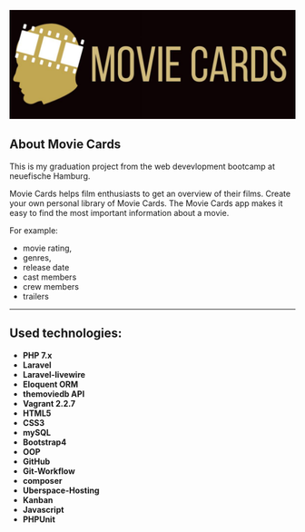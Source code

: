![img](public/assets/img/logo.jpeg)


## About Movie Cards

This is my graduation project from the web devevlopment bootcamp at neuefische Hamburg.

Movie Cards helps film enthusiasts to get an overview of their films. Create your own personal library of Movie Cards. The Movie Cards app makes it easy to find the most important information about a movie. 

For example: 
- movie rating, 
- genres, 
- release date
- cast members
- crew members 
- trailers

---

## Used technologies:

-   **PHP 7.x**
-   **Laravel**
-   **Laravel-livewire**
-   **Eloquent ORM**
-   **themoviedb API**
-   **Vagrant 2.2.7**
-   **HTML5**
-   **CSS3**
-   **mySQL**
-   **Bootstrap4**
-   **OOP**
-   **GitHub**
-   **Git-Workflow**
-   **composer**
-   **Uberspace-Hosting**
-   **Kanban**
-   **Javascript**
-   **PHPUnit**